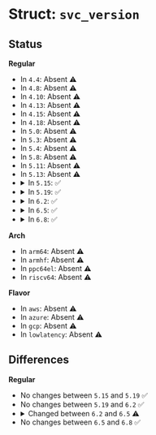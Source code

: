 # Struct: <code>svc_version</code>

## Status
<b>Regular</b>
<ul>
<li>
In <code>4.4</code>: Absent ⚠️
</li>
<li>
In <code>4.8</code>: Absent ⚠️
</li>
<li>
In <code>4.10</code>: Absent ⚠️
</li>
<li>
In <code>4.13</code>: Absent ⚠️
</li>
<li>
In <code>4.15</code>: Absent ⚠️
</li>
<li>
In <code>4.18</code>: Absent ⚠️
</li>
<li>
In <code>5.0</code>: Absent ⚠️
</li>
<li>
In <code>5.3</code>: Absent ⚠️
</li>
<li>
In <code>5.4</code>: Absent ⚠️
</li>
<li>
In <code>5.8</code>: Absent ⚠️
</li>
<li>
In <code>5.11</code>: Absent ⚠️
</li>
<li>
In <code>5.13</code>: Absent ⚠️
</li>
<li>
<details>
<summary>In <code>5.15</code>: ✅</summary>

```c
struct svc_version {
    u32 vs_vers;
    u32 vs_nproc;
    const struct svc_procedure *vs_proc;
    unsigned int *vs_count;
    u32 vs_xdrsize;
    bool vs_hidden;
    bool vs_rpcb_optnl;
    bool vs_need_cong_ctrl;
    int (*vs_dispatch)(struct svc_rqst *, __be32 *);
};
```
</details>
</li>
<li>
<details>
<summary>In <code>5.19</code>: ✅</summary>

```c
struct svc_version {
    u32 vs_vers;
    u32 vs_nproc;
    const struct svc_procedure *vs_proc;
    unsigned int *vs_count;
    u32 vs_xdrsize;
    bool vs_hidden;
    bool vs_rpcb_optnl;
    bool vs_need_cong_ctrl;
    int (*vs_dispatch)(struct svc_rqst *, __be32 *);
};
```
</details>
</li>
<li>
<details>
<summary>In <code>6.2</code>: ✅</summary>

```c
struct svc_version {
    u32 vs_vers;
    u32 vs_nproc;
    const struct svc_procedure *vs_proc;
    unsigned int *vs_count;
    u32 vs_xdrsize;
    bool vs_hidden;
    bool vs_rpcb_optnl;
    bool vs_need_cong_ctrl;
    int (*vs_dispatch)(struct svc_rqst *, __be32 *);
};
```
</details>
</li>
<li>
<details>
<summary>In <code>6.5</code>: ✅</summary>

```c
struct svc_version {
    u32 vs_vers;
    u32 vs_nproc;
    const struct svc_procedure *vs_proc;
    long unsigned int *vs_count;
    u32 vs_xdrsize;
    bool vs_hidden;
    bool vs_rpcb_optnl;
    bool vs_need_cong_ctrl;
    int (*vs_dispatch)(struct svc_rqst *);
};
```
</details>
</li>
<li>
<details>
<summary>In <code>6.8</code>: ✅</summary>

```c
struct svc_version {
    u32 vs_vers;
    u32 vs_nproc;
    const struct svc_procedure *vs_proc;
    long unsigned int *vs_count;
    u32 vs_xdrsize;
    bool vs_hidden;
    bool vs_rpcb_optnl;
    bool vs_need_cong_ctrl;
    int (*vs_dispatch)(struct svc_rqst *);
};
```
</details>
</li>
</ul>
<b>Arch</b>
<ul>
<li>
In <code>arm64</code>: Absent ⚠️
</li>
<li>
In <code>armhf</code>: Absent ⚠️
</li>
<li>
In <code>ppc64el</code>: Absent ⚠️
</li>
<li>
In <code>riscv64</code>: Absent ⚠️
</li>
</ul>
<b>Flavor</b>
<ul>
<li>
In <code>aws</code>: Absent ⚠️
</li>
<li>
In <code>azure</code>: Absent ⚠️
</li>
<li>
In <code>gcp</code>: Absent ⚠️
</li>
<li>
In <code>lowlatency</code>: Absent ⚠️
</li>
</ul>

## Differences
<b>Regular</b>
<ul>
<li>
No changes between <code>5.15</code> and <code>5.19</code> ✅
</li>
<li>
No changes between <code>5.19</code> and <code>6.2</code> ✅
</li>
<li>
<details>
<summary>Changed between <code>6.2</code> and <code>6.5</code> ⚠️</summary>
<ul>
<li>
<b>Field type changed. </b>
<code>unsigned int *vs_count</code> ➡️ <code>long unsigned int *vs_count</code>
</li>
<li>
<b>Field type changed. </b>
<code>int (*vs_dispatch)(struct svc_rqst *, __be32 *)</code> ➡️ <code>int (*vs_dispatch)(struct svc_rqst *)</code>
</li>
</ul>
</details>
</li>
<li>
No changes between <code>6.5</code> and <code>6.8</code> ✅
</li>
</ul>
